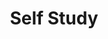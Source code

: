 ---
# file: !my-blog.md
layout: list
title: Self Study
slug: Self-Study
menu: true
permalink: /Self-Study/
order: 4
sitemap: false
description: >
    개인 공부를 정리한 내용을 업로드 합니다.
 
    1. 【선형대수】 

    2. 【강화학습】 

    3. 【기계학습】

    4. 【기본수학】

# accent_color: rgb(38,139,210)
# accent_image: /assets/img/catagorys/programmer.jpg
#   background: rgb(32,32,32)
#   overlay:    false
---